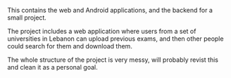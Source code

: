 This contains the web and Android applications, and the backend for a small project.

The project includes a web application where users from a set of universities in Lebanon can upload previous exams, and then other people could search for them and download them.

The whole structure of the project is very messy, will probably revist this and clean it as a personal goal.